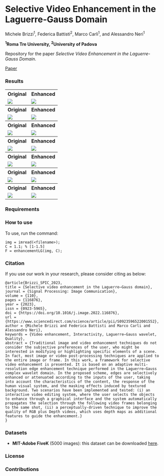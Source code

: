 # Selective Video Enhancement in the Laguerre-Gauss Domain

Michele Brizzi<sup>1</sup>, Federica Battisti<sup>2</sup>, Marco Carli<sup>1</sup>, and Alessandro Neri<sup>1</sup>

**<sup>1</sup>Roma Tre University, <sup>2</sup>University of Padova**

<p>
   Repository for the paper <i>Selective Video Enhancement in the Laguerre-Gauss Domain</i>.
</p>

[Paper](https://www.sciencedirect.com/science/article/pii/S0923596522001552)

### Results

<table>
   <tr>
      <th>Original</th>
      <th>Enhanced</th>
   </tr>
   <tr>
      <td><img src="https://muse.uniroma3.it/wp-content/uploads/2022/06/IMG2770_original.png"/></td>
      <td><img src="https://muse.uniroma3.it/wp-content/uploads/2022/06/IMG2770_enhanced.png"/></td>
   </tr>
   <tr>
      <th>Original</th>
      <th>Enhanced</th>
   </tr>
   <tr>
      <td><img src="https://muse.uniroma3.it/wp-content/uploads/2022/06/IMG2758_original.png"/></td>
      <td><img src="https://muse.uniroma3.it/wp-content/uploads/2022/06/IMG2758_enhanced.png"/></td>
   </tr>
   <tr>
      <th>Original</th>
      <th>Enhanced</th>
   </tr>
   <tr>
      <td><img src="https://muse.uniroma3.it/wp-content/uploads/2022/06/IMG2821_original.png"/></td>
      <td><img src="https://muse.uniroma3.it/wp-content/uploads/2022/06/IMG2821_enhanced.png"/></td>
   </tr>
   <tr>
      <th>Original</th>
      <th>Enhanced</th>
   </tr>
   <tr>
      <td><img src="https://muse.uniroma3.it/wp-content/uploads/2022/06/IMG8_original.png"/></td>
      <td><img src="https://muse.uniroma3.it/wp-content/uploads/2022/06/IMG8_enhanced.png"/></td>
   </tr>
   <tr>
      <th>Original</th>
      <th>Enhanced</th>
   </tr>
   <tr>
      <td><img src="https://muse.uniroma3.it/wp-content/uploads/2022/06/IMG3_original.png"/></td>
      <td><img src="https://muse.uniroma3.it/wp-content/uploads/2022/06/IMG3_enhanced.png"/></td>
   </tr>
   <tr>
      <th>Original</th>
      <th>Enhanced</th>
   </tr>
   <tr>
      <td><img src="https://muse.uniroma3.it/wp-content/uploads/2022/06/IMG113_original.png"/></td>
      <td><img src="https://muse.uniroma3.it/wp-content/uploads/2022/06/IMG113_enhanced.png"/></td>
   </tr>
   <tr>
      <th>Original</th>
      <th>Enhanced</th>
   </tr>
   <tr>
      <td><img src="https://muse.uniroma3.it/wp-content/uploads/2022/06/IMG75_original.png"/></td>
      <td><img src="https://muse.uniroma3.it/wp-content/uploads/2022/06/IMG75_enhanced.png"/></td>
   </tr>
</table>

### Requirements


### How to use
To use, run the command:

```
img = imread(<filename>);
C = 1.1; % [1-1.5]
F = enhancementLG(img, C);
```

### Citation

If you use our work in your research, please consider citing as below:

```
@article{Brizzi_SPIC_2023,
title = {Selective video enhancement in the Laguerre–Gauss domain},
journal = {Signal Processing: Image Communication},
volume = {110},
pages = {116876},
year = {2023},
issn = {0923-5965},
doi = {https://doi.org/10.1016/j.image.2022.116876},
url = {https://www.sciencedirect.com/science/article/pii/S0923596522001552},
author = {Michele Brizzi and Federica Battisti and Marco Carli and Alessandro Neri},
keywords = {Video enhancement, Interactivity, Laguerre–Gauss wavelet, Quality},
abstract = {Traditional image and video enhancement techniques do not consider the subjective preferences of the user, who might be interested in modifying or highlighting specific elements of a scene. In fact, most image or video post-processing techniques are applied to the entire image or frame. In this work, a framework for selective video enhancement is presented. It is based on an adaptive multi-resolution edge enhancement technique performed in the Laguerre–Gauss complex wavelet domain. In the proposed scheme, edges are selectively enhanced or attenuated according to the inputs of the user, taking into account the characteristics of the content, the response of the human visual system, and the masking effects induced by textured background. Two scenarios have been implemented and tested: (i) an interactive video editing system, where the user selects the objects to enhance through a graphical interface and the system automatically propagates the selection through the following video frames belonging to the same shot, (ii) a perceptually-driven technique to improve the quality of RGB plus Depth videos, which uses depth maps as additional features to guide the enhancement.}
}
```

### Datasets
* __MIT-Adobe FiveK__ (5000 images): this dataset can be downloaded [here](https://data.csail.mit.edu/graphics/fivek/).

### License

### Contributions
